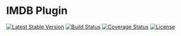 # IMDB Plugin

[![Latest Stable Version](https://poser.pugx.org/async-bot/imdb-plugin/v/stable)](https://packagist.org/packages/async-bot/imdb-plugin)
[![Build Status](https://travis-ci.org/async-bot/imdb-plugin.svg?branch=master)](https://travis-ci.org/async-bot/imdb-plugin)
[![Coverage Status](https://coveralls.io/repos/github/async-bot/imdb-plugin/badge.svg?branch=master)](https://coveralls.io/github/async-bot/imdb-plugin?branch=master)
[![License](https://poser.pugx.org/async-bot/imdb-plugin/license)](https://packagist.org/packages/async-bot/imdb-plugin)
